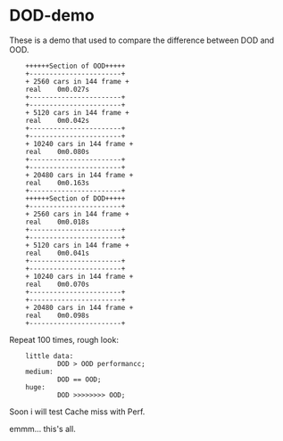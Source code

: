 # DOD-demo
These is a demo that used to compare the difference between DOD and OOD.  
  
  
        ++++++Section of OOD+++++  
        +-----------------------+  
        + 2560 cars in 144 frame +  
        real    0m0.027s  
        +-----------------------+  
        +-----------------------+  
        + 5120 cars in 144 frame +  
        real    0m0.042s  
        +-----------------------+  
        +-----------------------+  
        + 10240 cars in 144 frame +  
        real    0m0.080s  
        +-----------------------+  
        +-----------------------+  
        + 20480 cars in 144 frame +  
        real    0m0.163s  
        +-----------------------+  
        ++++++Section of DOD+++++  
        +-----------------------+  
        + 2560 cars in 144 frame +  
        real    0m0.018s  
        +-----------------------+  
        +-----------------------+  
        + 5120 cars in 144 frame +  
        real    0m0.041s  
        +-----------------------+  
        +-----------------------+  
        + 10240 cars in 144 frame +  
        real    0m0.070s  
        +-----------------------+  
        +-----------------------+  
        + 20480 cars in 144 frame +  
        real    0m0.098s  
        +-----------------------+  

Repeat 100 times, rough look:  

        little data:  
                DOD > OOD performancc;  
        medium:  
                DOD == OOD;  
        huge:  
                DOD >>>>>>>> OOD;  
  
Soon i will test Cache miss with Perf.  


emmm... this's all.


